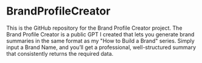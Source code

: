 # BrandProfileCreator
This is the GitHub repository for the Brand Profile Creator project. The Brand Profile Creator is a public GPT I created that lets you generate brand summaries in the same format as my "How to Build a Brand" series. Simply input a Brand Name, and you’ll get a professional, well-structured summary that consistently returns the required data.
